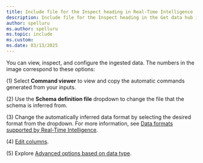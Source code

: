 ```yaml
---
title: Include file for the Inspect heading in Real-Time Intelligence
description: Include file for the Inspect heading in the Get data hub in Real-Time Intelligence.
author: spelluru
ms.author: spelluru
ms.topic: include
ms.custom: 
ms.date: 03/13/2025
---
```

You can view, inspect, and configure the ingested data. The numbers in the image correspond to these options:

(1) Select **Command viewer** to view and copy the automatic commands generated from your inputs.

(2) Use the **Schema definition file** dropdown to change the file that the schema is inferred from.

(3) Change the automatically inferred data format by selecting the desired format from the dropdown. For more information, see [Data formats supported by Real-Time Intelligence](../ingestion-supported-formats.md).

(4) [Edit columns](#edit-columns).

(5) Explore [Advanced options based on data type](#advanced-options-based-on-data-type).
